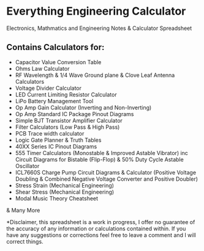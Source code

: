 # Everything Engineering Calculator
Electronics, Mathmatics and Engineering Notes & Calculator Spreadsheet

## Contains Calculators for:

- Capacitor Value Conversion Table
- Ohms Law Calculator
- RF Wavelength & 1/4 Wave Ground plane & Clove Leaf Antenna Calculators
- Voltage Divider Calculator
- LED Current Limiting Resistor Calculator
- LiPo Battery Management Tool
- Op Amp Gain Calculator (Inverting and Non-Inverting)
- Op Amp Standard IC Package Pinout Diagrams
- Simple BJT Transistor Amplifier Calculator
- Filter Calculators (Low Pass & High Pass)
- PCB Trace width calculator
- Logic Gate Planner & Truth Tables
- 40XX Series IC Pinout Diagrams
- 555 Timer Calculators (Monostable & Improved Astable Vibrator) inc Circuit Diagrams for Bistable (Flip-Flop) & 50% Duty Cycle Astable Oscillator
- ICL7660S Charge Pump Circuit Diagrams & Calculator (Positive Voltage Doubling & Combined Negative Voltage Converter and Positive Doubler)
- Stress Strain (Mechanical Engineering)
- Shear Stress (Mechanical Engineering)
- Modal Music Theory Cheatsheet

& Many More

*Disclaimer, this spreadsheet is a work in progress, I offer no guarantee of the accuracy of any information or calculations contained within. If you have any suggestions or corrections feel free to leave a comment and I will correct things.

